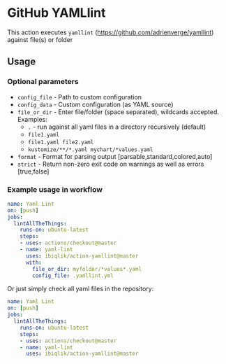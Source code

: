 # GitHub YAMLlint

This action executes `yamllint` (https://github.com/adrienverge/yamllint) against file(s) or folder

## Usage

### Optional parameters

- `config_file` - Path to custom configuration
- `config_data` - Custom configuration (as YAML source)
- `file_or_dir` - Enter file/folder (space separated), wildcards accepted. Examples:
    - `.` - run against all yaml files in a directory recursively (default)
    - `file1.yaml`
    - `file1.yaml file2.yaml`
    - `kustomize/**/*.yaml mychart/*values.yaml`
- `format` - Format for parsing output [parsable,standard,colored,auto]
- `strict` - Return non-zero exit code on warnings as well as errors [true,false]

### Example usage in workflow

```yaml
name: Yaml Lint
on: [push]
jobs:
  lintAllTheThings:
    runs-on: ubuntu-latest
    steps:
    - uses: actions/checkout@master
    - name: yaml-lint
      uses: ibiqlik/action-yamllint@master
      with:
        file_or_dir: myfolder/*values*.yaml
        config_file: .yamllint.yml
```

Or just simply check all yaml files in the repository:

```yaml
name: Yaml Lint
on: [push]
jobs:
  lintAllTheThings:
    runs-on: ubuntu-latest
    steps:
    - uses: actions/checkout@master
    - name: yaml-lint
      uses: ibiqlik/action-yamllint@master
```
